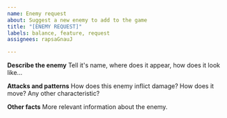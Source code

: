 ```yaml
---
name: Enemy request
about: Suggest a new enemy to add to the game
title: "[ENEMY REQUEST]"
labels: balance, feature, request
assignees: rapsaGnauJ

---
```


**Describe the enemy**
Tell it's name, where does it appear, how does it look like...

**Attacks and patterns**
How does this enemy inflict damage? How does it move? Any other characteristic?

**Other facts**
More relevant information about the enemy.
